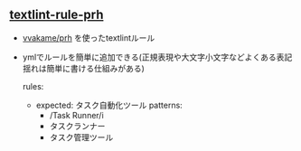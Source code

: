 ## [textlint-rule-prh](https://github.com/azu/textlint-rule-prh "textlint-rule-prh")

-   [vvakame/prh](https://github.com/vvakame/prh "vvakame/prh") を使ったtextlintルール
-   ymlでルールを簡単に追加できる(正規表現や大文字小文字などよくある表記揺れは簡単に書ける仕組みがある)


    rules:
      - expected: タスク自動化ツール
        patterns:
          - /Task Runner/i
          - タスクランナー
          - タスク管理ツール
